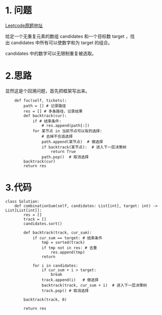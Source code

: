 # 1. 问题

[Leetcode原题地址](https://leetcode-cn.com/problems/combination-sum/)

给定一个无重复元素的数组 candidates 和一个目标数 target ，找出 candidates 中所有可以使数字和为 target 的组合。

candidates 中的数字可以无限制重复被选取。




# 2.思路
显然这是个回溯问题，首先把框架写出来。

```python3
    def fuc(self, tickets):
        path = [] # 记录路径
        res = [] # 多条路径，记录结果
        def backtrack(cur):
            if # 结束条件:
                # res.append(path[:])
            for 某节点 in 当前节点可以有的选择:
                # 去掉不合适选择
                path.append(某节点)  # 做选择
                if backtrack(某节点):  # 进入下一层决策树
                    return True
                path.pop()  # 取消选择
        backtrack(cur)
        return res
```



# 3.代码

```python3
class Solution:
    def combinationSum(self, candidates: List[int], target: int) -> List[List[int]]:
        res = []
        track = []
        candidates.sort()

        def backtrack(track, cur_sum):
            if cur_sum == target: # 结束条件
                tmp = sorted(track)
                if tmp not in res: # 去重
                    res.append(tmp)
                return

            for i in candidates:
                if cur_sum + i > target:
                    break
                track.append(i)   # 做选择
                backtrack(track, cur_sum + i)  # 进入下一层决策树
                track.pop() # 取消选择

        backtrack(track, 0)

        return res

```
